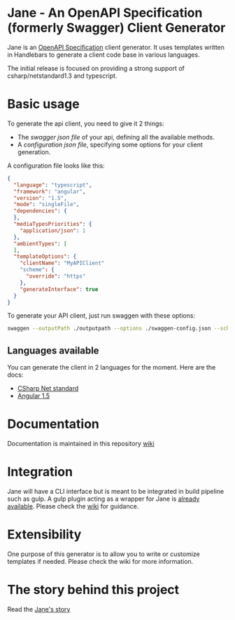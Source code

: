 # Jane - An OpenAPI Specification (formerly Swagger) Client Generator

Jane is an [OpenAPI Specification](https://www.openapis.org/) client generator. 
It uses templates written in Handlebars to generate a client code base in various languages.

The initial release is focused on providing a strong support of csharp/netstandard1.3 
and typescript. 

# Basic usage

To generate the api client, you need to give it 2 things:
- The *swagger json file* of your api, defining all the available methods.
- A *configuration json file*, specifying some options for your client generation.

A configuration file looks like this:
```json
{
  "language": "typescript",
  "framework": "angular",
  "version": "1.5",
  "mode": "singleFile",
  "dependencies": {
  },
  "mediaTypesPriorities": {
    "application/json": 1
  },
  "ambientTypes": [
  ],
  "templateOptions": {
    "clientName": "MyAPIClient"
    "scheme": {
      "override": "https"
    },
    "generateInterface": true
  }
}
```

To generate your API client, just run swaggen with these options:
```bash
swaggen --outputPath ./outputpath --options ./swaggen-config.json --schema ./api-swagger.json
```

## Languages available
You can generate the client in 2 languages for the moment. Here are the docs:
- [CSharp Net standard](Csharp-Net-Standard)
- [Angular 1.5](Angular-1.5)

# Documentation

Documentation is maintained in this repository [wiki](https://github.com/geeklearningio/gl-swagger-generator/wiki)

# Integration

Jane will have a CLI interface but is meant to be integrated in build pipeline such as gulp. 
A gulp plugin acting as a wrapper for Jane is [already available](https://github.com/geeklearningio/gulp-swagger-generator/tree/develop).
Please check the [wiki](https://github.com/geeklearningio/gl-swagger-generator/wiki) for guidance.

# Extensibility

One purpose of this generator is to allow you to write or customize templates if needed. Please check the wiki for more information.

# The story behind this project

Read the [Jane's story](https://github.com/geeklearningio/gl-swagger-generator/wiki/Jane's-story)
